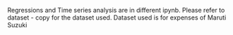 Regressions and Time series analysis are in different ipynb.
Please refer to dataset - copy for the dataset used.
Dataset used is for expenses of Maruti Suzuki
